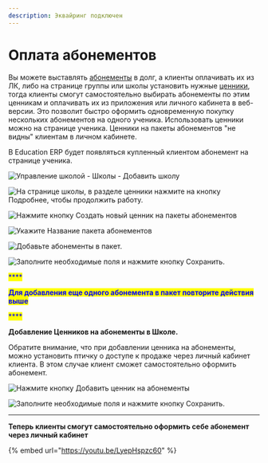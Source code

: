 ```yaml
---
description: Эквайринг подключен
---
```


# Оплата абонементов

Вы можете выставлять [абонементы](../abonementy/) в долг, а клиенты оплачивать их из ЛК, либо на странице группы или школы установить нужные [ценники](../abonementy/cenniki/), тогда клиенты смогут самостоятельно выбирать абонементы по этим ценникам и оплачивать их из приложения или личного кабинета в веб-версии. Это позволит быстро оформить одновременную покупку нескольких абонементов на одного ученика. Использовать ценники можно на странице ученика. Ценники на пакеты абонементов "не видны" клиентам в личном кабинете.

В Education ERP будет появляться купленный клиентом абонемент на странице ученика.

![Управление школой - Школы - Добавить школу](../.gitbook/assets/Screenshot\_182.png)

![На странице школы, в разделе ценники нажмите на кнопку Подробнее, чтобы продолжить работу.](<../.gitbook/assets/Screenshot\_183 (1).png>)

![Нажмите кнопку Создать новый ценник на пакеты абонементов](../.gitbook/assets/Screenshot\_184.png)

![Укажите Название пакета абонементов](../.gitbook/assets/Screenshot\_185.png)

![Добавьте абонементы в пакет.](../.gitbook/assets/Screenshot\_187.png)

![Заполните необходимые поля и нажмите кнопку Сохранить.](../.gitbook/assets/Screenshot\_188.png)

<mark style="color:blue;">****</mark>

<mark style="color:blue;">**Для добавления еще одного абонемента в пакет повторите действия выше**</mark>

<mark style="color:blue;">****</mark>

**Добавление Ценников на абонементы в Школе.**

Обратите внимание, что при добавлении ценника на абонементы, можно установить птичку о доступе к продаже через личный кабинет клиента. В этом случае клиент сможет самостоятельно оформить абонемент.

![Нажмите кнопку Добавить ценник на абонементы](../.gitbook/assets/Screenshot\_190.png)

![Заполните необходимые поля и нажмите кнопку Сохранить.
](../.gitbook/assets/Screenshot\_191.png)

****

**Теперь клиенты смогут самостоятельно оформить себе абонемент через личный кабинет**

{% embed url="https://youtu.be/LyepHspzc60" %}
